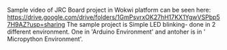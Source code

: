 Sample video of JRC Board project in Wokwi platform can be seen here: https://drive.google.com/drive/folders/1GmPsvrxOK27hH17KX1YgwVSPbp57H9AZ?usp=sharing 
The sample project is Simple LED blinking- done in 2 different environment. One in 'Arduino Environment' and antoher is in ' Micropython Environment'.
